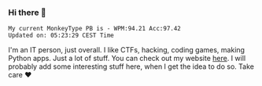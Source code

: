 ### Hi there 👋
<!-- PB START -->
```
My current MonkeyType PB is - WPM:94.21 Acc:97.42
Updated on: 05:23:29 CEST Time
```
<!-- PB END -->
I'm an IT person, just overall. I like CTFs, hacking, coding games, making Python apps. Just a lot of stuff.
You can check out my website [here](https://skill3472.github.io/).
I will probably add some interesting stuff here, when I get the idea to do so. Take care ❤️

